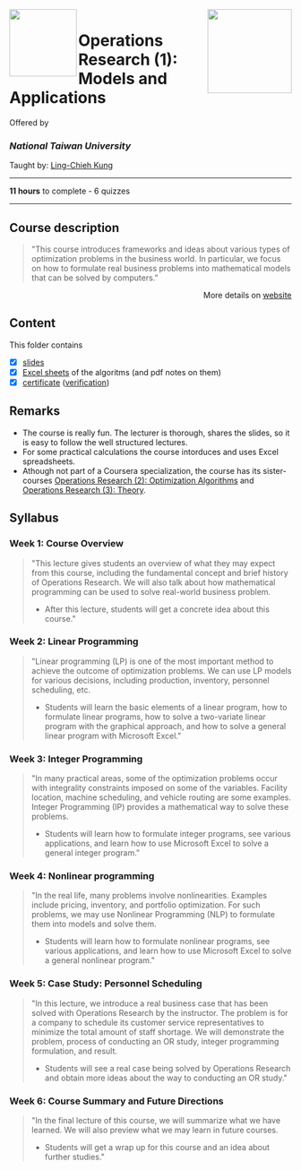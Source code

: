 <a href="https://www.coursera.org/learn/operations-research-modeling">
  <img src="/img/Operations_Research_(1)_Models_and_Applications_logo.avif" width="150" align="right">
</a>

<img src="https://upload.wikimedia.org/wikipedia/en/7/7e/National_Taiwan_University_seal.svg" width="120" height="120" align="left">

# Operations Research (1): Models and Applications

Offered by 
### *National Taiwan University*

Taught by: [Ling-Chieh Kung](https://www.coursera.org/instructor/lckung)

---

**11 hours** to complete - 6 quizzes 

---

## Course description

>"This course introduces frameworks and ideas about various types of optimization problems in the business world. In particular, we focus on how to formulate real business problems into mathematical models that can be solved by computers."

<p align="right">More details on <a href="https://www.coursera.org/learn/operations-research-modeling">website</a></p>

## Content
This folder contains 
- [x] [slides](./Slides) 
- [x] [Excel sheets](./Excel%20sheets) of the algoritms (and pdf notes on them)
- [x] [certificate](./Coursera_Certificate_Operations_Research_(1)_Models_and_Applications.pdf) ([verification](https://coursera.org/verify/LCPVP2SSPK3X))

## Remarks
- The course is really fun. The lecturer is thorough, shares the slides, so it is easy to follow the well structured lectures. 
- For some practical calculations the course intorduces and uses Excel spreadsheets. 
- Athough not part of a Coursera specialization, the course has its sister-courses 
[Operations Research (2): Optimization Algorithms](../Operations%20Research%20(2):%20Optimization%20Algorithms) and 
[Operations Research (3): Theory](../Operations%20Research%20(3):%20Theory).

## Syllabus

### Week 1: **Course Overview**
>"This lecture gives students an overview of what they may expect from this course, including the fundamental concept and brief history of Operations Research. We will also talk about how mathematical programming can be used to solve real-world business problem.
>- After this lecture, students will get a concrete idea about this course."

### Week 2: **Linear Programming** 
>"Linear programming (LP) is one of the most important method to achieve the outcome of optimization problems. We can use LP models for various decisions, including production, inventory, personnel scheduling, etc.
>- Students will learn the basic elements of a linear program, how to formulate linear programs, how to solve a two-variate linear program with the graphical approach, and how to solve a general linear program with Microsoft Excel."

### Week 3: **Integer Programming**
>"In many practical areas, some of the optimization problems occur with integrality constraints imposed on some of the variables. Facility location, machine scheduling, and vehicle routing are some examples. Integer Programming (IP) provides a mathematical way to solve these problems. 
>- Students will learn how to formulate integer programs, see various applications, and learn how to use Microsoft Excel to solve a general integer program."

### Week 4: **Nonlinear programming**
>"In the real life, many problems involve nonlinearities. Examples include pricing, inventory, and portfolio optimization. For such problems, we may use Nonlinear Programming (NLP) to formulate them into models and solve them. 
>- Students will learn how to formulate nonlinear programs, see various applications, and learn how to use Microsoft Excel to solve a general nonlinear program."

### Week 5: **Case Study: Personnel Scheduling**
>"In this lecture, we introduce a real business case that has been solved with Operations Research by the instructor. The problem is for a company to schedule its customer service representatives to minimize the total amount of staff shortage. We will demonstrate the problem, process of conducting an OR study, integer programming formulation, and result.
>- Students will see a real case being solved by Operations Research and obtain more ideas about the way to conducting an OR study."

### Week 6: **Course Summary and Future Directions**
>"In the final lecture of this course, we will summarize what we have learned. We will also preview what we may learn in future courses.
>- Students will get a wrap up for this course and an idea about further studies."
